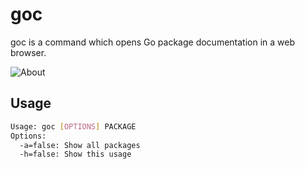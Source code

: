 # goc

goc is a command which opens Go package documentation in a web browser.

![About](https://s3-ap-northeast-1.amazonaws.com/yosssi/goc/about.gif)

## Usage

```sh
Usage: goc [OPTIONS] PACKAGE
Options:
  -a=false: Show all packages
  -h=false: Show this usage
```
